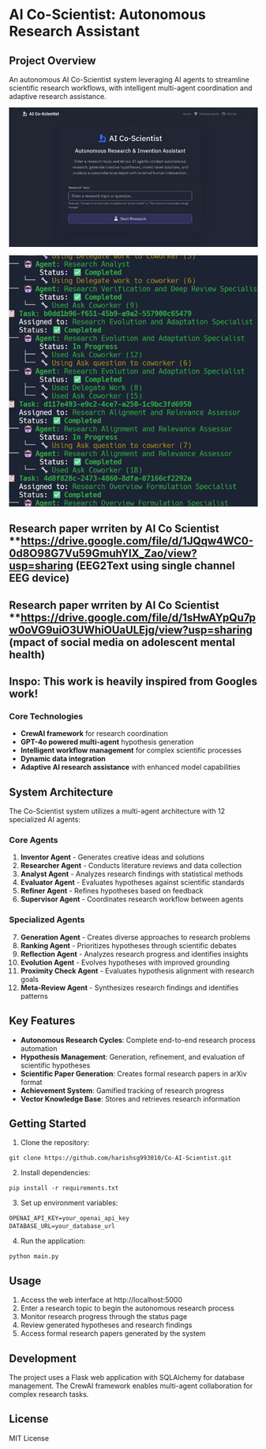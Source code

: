 # AI Co-Scientist: Autonomous Research Assistant

## Project Overview
An  autonomous AI Co-Scientist system leveraging AI agents to streamline scientific research workflows, with intelligent multi-agent coordination and adaptive research assistance.


![LLM Reasoner 2](https://github.com/harishsg993010/Co-AI-Scientist/blob/main/5.png)

![LLM Reasoner 3](https://github.com/harishsg993010/Co-AI-Scientist/blob/main/4.png)


## Research paper wrriten by AI Co Scientist **https://drive.google.com/file/d/1JQqw4WC0-0d8O98G7Vu59GmuhYIX_Zao/view?usp=sharing (EEG2Text using single channel EEG device)
##  Research paper wrriten by AI Co Scientist **https://drive.google.com/file/d/1sHwAYpQu7pw0oVG9uiO3UWhiOUaULEjg/view?usp=sharing (mpact of social media on adolescent mental health)

## Inspo: This work is heavily inspired from Googles work! 


### Core Technologies
- **CrewAI framework** for research coordination
- **GPT-4o powered multi-agent** hypothesis generation
- **Intelligent workflow management** for complex scientific processes
- **Dynamic data integration**
- **Adaptive AI research assistance** with enhanced model capabilities

## System Architecture

The Co-Scientist system utilizes a multi-agent architecture with 12 specialized AI agents:

### Core Agents
1. **Inventor Agent** - Generates creative ideas and solutions
2. **Researcher Agent** - Conducts literature reviews and data collection
3. **Analyst Agent** - Analyzes research findings with statistical methods
4. **Evaluator Agent** - Evaluates hypotheses against scientific standards
5. **Refiner Agent** - Refines hypotheses based on feedback
6. **Supervisor Agent** - Coordinates research workflow between agents

### Specialized Agents
7. **Generation Agent** - Creates diverse approaches to research problems
8. **Ranking Agent** - Prioritizes hypotheses through scientific debates
9. **Reflection Agent** - Analyzes research progress and identifies insights
10. **Evolution Agent** - Evolves hypotheses with improved grounding
11. **Proximity Check Agent** - Evaluates hypothesis alignment with research goals
12. **Meta-Review Agent** - Synthesizes research findings and identifies patterns

## Key Features

- **Autonomous Research Cycles**: Complete end-to-end research process automation
- **Hypothesis Management**: Generation, refinement, and evaluation of scientific hypotheses
- **Scientific Paper Generation**: Creates formal research papers in arXiv format
- **Achievement System**: Gamified tracking of research progress
- **Vector Knowledge Base**: Stores and retrieves research information

## Getting Started

1. Clone the repository:
```
git clone https://github.com/harishsg993010/Co-AI-Scientist.git
```

2. Install dependencies:
```
pip install -r requirements.txt
```

3. Set up environment variables:
```
OPENAI_API_KEY=your_openai_api_key
DATABASE_URL=your_database_url
```

4. Run the application:
```
python main.py
```

## Usage

1. Access the web interface at http://localhost:5000
2. Enter a research topic to begin the autonomous research process
3. Monitor research progress through the status page
4. Review generated hypotheses and research findings
5. Access formal research papers generated by the system

## Development

The project uses a Flask web application with SQLAlchemy for database management. The CrewAI framework enables multi-agent collaboration for complex research tasks.

## License

MIT License
